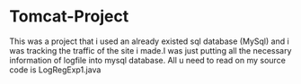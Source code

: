 # Tomcat-Project
This was a project that i used an already existed sql database (MySql) and i was tracking the traffic of the site i made.I was just putting all the necessary information of logfile into mysql database. All u need to read on my source code is LogRegExp1.java
